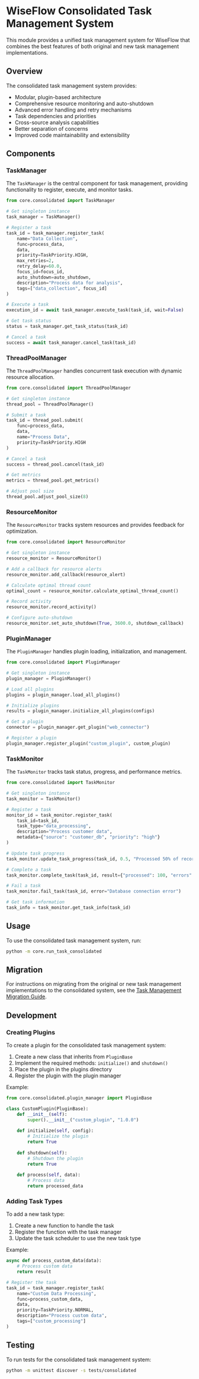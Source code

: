 # WiseFlow Consolidated Task Management System

This module provides a unified task management system for WiseFlow that combines the best features of both original and new task management implementations.

## Overview

The consolidated task management system provides:

- Modular, plugin-based architecture
- Comprehensive resource monitoring and auto-shutdown
- Advanced error handling and retry mechanisms
- Task dependencies and priorities
- Cross-source analysis capabilities
- Better separation of concerns
- Improved code maintainability and extensibility

## Components

### TaskManager

The `TaskManager` is the central component for task management, providing functionality to register, execute, and monitor tasks.

```python
from core.consolidated import TaskManager

# Get singleton instance
task_manager = TaskManager()

# Register a task
task_id = task_manager.register_task(
    name="Data Collection",
    func=process_data,
    data,
    priority=TaskPriority.HIGH,
    max_retries=2,
    retry_delay=60.0,
    focus_id=focus_id,
    auto_shutdown=auto_shutdown,
    description="Process data for analysis",
    tags=["data_collection", focus_id]
)

# Execute a task
execution_id = await task_manager.execute_task(task_id, wait=False)

# Get task status
status = task_manager.get_task_status(task_id)

# Cancel a task
success = await task_manager.cancel_task(task_id)
```

### ThreadPoolManager

The `ThreadPoolManager` handles concurrent task execution with dynamic resource allocation.

```python
from core.consolidated import ThreadPoolManager

# Get singleton instance
thread_pool = ThreadPoolManager()

# Submit a task
task_id = thread_pool.submit(
    func=process_data,
    data,
    name="Process Data",
    priority=TaskPriority.HIGH
)

# Cancel a task
success = thread_pool.cancel(task_id)

# Get metrics
metrics = thread_pool.get_metrics()

# Adjust pool size
thread_pool.adjust_pool_size(8)
```

### ResourceMonitor

The `ResourceMonitor` tracks system resources and provides feedback for optimization.

```python
from core.consolidated import ResourceMonitor

# Get singleton instance
resource_monitor = ResourceMonitor()

# Add a callback for resource alerts
resource_monitor.add_callback(resource_alert)

# Calculate optimal thread count
optimal_count = resource_monitor.calculate_optimal_thread_count()

# Record activity
resource_monitor.record_activity()

# Configure auto-shutdown
resource_monitor.set_auto_shutdown(True, 3600.0, shutdown_callback)
```

### PluginManager

The `PluginManager` handles plugin loading, initialization, and management.

```python
from core.consolidated import PluginManager

# Get singleton instance
plugin_manager = PluginManager()

# Load all plugins
plugins = plugin_manager.load_all_plugins()

# Initialize plugins
results = plugin_manager.initialize_all_plugins(configs)

# Get a plugin
connector = plugin_manager.get_plugin("web_connector")

# Register a plugin
plugin_manager.register_plugin("custom_plugin", custom_plugin)
```

### TaskMonitor

The `TaskMonitor` tracks task status, progress, and performance metrics.

```python
from core.consolidated import TaskMonitor

# Get singleton instance
task_monitor = TaskMonitor()

# Register a task
monitor_id = task_monitor.register_task(
    task_id=task_id,
    task_type="data_processing",
    description="Process customer data",
    metadata={"source": "customer_db", "priority": "high"}
)

# Update task progress
task_monitor.update_task_progress(task_id, 0.5, "Processed 50% of records")

# Complete a task
task_monitor.complete_task(task_id, result={"processed": 100, "errors": 0})

# Fail a task
task_monitor.fail_task(task_id, error="Database connection error")

# Get task information
task_info = task_monitor.get_task_info(task_id)
```

## Usage

To use the consolidated task management system, run:

```bash
python -m core.run_task_consolidated
```

## Migration

For instructions on migrating from the original or new task management implementations to the consolidated system, see the [Task Management Migration Guide](../../docs/task_management_migration_guide.md).

## Development

### Creating Plugins

To create a plugin for the consolidated task management system:

1. Create a new class that inherits from `PluginBase`
2. Implement the required methods: `initialize()` and `shutdown()`
3. Place the plugin in the plugins directory
4. Register the plugin with the plugin manager

Example:

```python
from core.consolidated.plugin_manager import PluginBase

class CustomPlugin(PluginBase):
    def __init__(self):
        super().__init__("custom_plugin", "1.0.0")
        
    def initialize(self, config):
        # Initialize the plugin
        return True
        
    def shutdown(self):
        # Shutdown the plugin
        return True
        
    def process(self, data):
        # Process data
        return processed_data
```

### Adding Task Types

To add a new task type:

1. Create a new function to handle the task
2. Register the function with the task manager
3. Update the task scheduler to use the new task type

Example:

```python
async def process_custom_data(data):
    # Process custom data
    return result

# Register the task
task_id = task_manager.register_task(
    name="Custom Data Processing",
    func=process_custom_data,
    data,
    priority=TaskPriority.NORMAL,
    description="Process custom data",
    tags=["custom_processing"]
)
```

## Testing

To run tests for the consolidated task management system:

```bash
python -m unittest discover -s tests/consolidated
```

